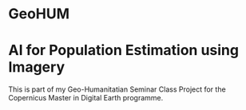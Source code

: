 # GeoHUM
<h1/> AI for Population Estimation using Imagery </h1>
This is part of my Geo-Humanitatian Seminar Class Project for the Copernicus Master in Digital Earth programme.
